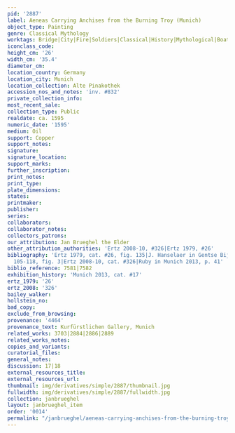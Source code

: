 ```yaml
---
pid: '2887'
label: Aeneas Carrying Anchises from the Burning Troy (Munich)
object_type: Painting
genre: Classical Mythology
worktags: Bridge|City|Fire|Soldiers|Classical|History|Mythological|Boat
iconclass_code:
height_cm: '26'
width_cm: '35.4'
diameter_cm:
location_country: Germany
location_city: Munich
location_collection: Alte Pinakothek
accession_nos_and_notes: 'inv. #832'
private_collection_info:
most_recent_sale:
collection_type: Public
realdate: ca. 1595
numeric_date: '1595'
medium: Oil
support: Copper
support_notes:
signature:
signature_location:
support_marks:
further_inscription:
print_notes:
print_type:
plate_dimensions:
states:
printmaker:
publisher:
series:
collaborators:
collaborator_notes:
collectors_patrons:
our_attribution: Jan Brueghel the Elder
other_attribution_authorities: 'Ertz 2008-10, #326|Ertz 1979, #26'
bibliography: 'Ertz 1979, cat. #26, fig. 135|J. Hanselaer in Gentse Bijdragen 28 (1989),
  105-118, fig. 3|Ertz 2008-10, cat. #326|Ruby in Munich 2013, p. 41'
biblio_reference: 7581|7582
exhibition_history: 'Munich 2013, cat. #17'
ertz_1979: '26'
ertz_2008: '326'
bailey_walker:
hollstein_no:
bad_copy:
exclude_from_browsing:
provenance: '4464'
provenance_text: Kurfürstlichen Gallery, Munich
related_works: 3703|2884|2886|2889
related_works_notes:
copies_and_variants:
curatorial_files:
general_notes:
discussion: 17|18
external_resources_title:
external_resources_url:
thumbnail: img/derivatives/simple/2887/thumbnail.jpg
fullwidth: img/derivatives/simple/2887/fullwidth.jpg
collection: janbrueghel
layout: janbrueghel_item
order: '0014'
permalink: "/janbrueghel/aeneas-carrying-anchises-from-the-burning-troy-munich"
---
```

